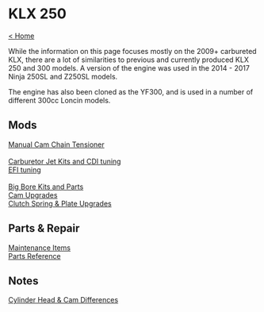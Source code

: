 # KLX 250

[< Home](../index.md)

While the information on this page focuses mostly on the 2009+ carbureted KLX, there are a lot of similarities to previous and currently produced KLX 250 and 300 models. A version of the engine was used in the 2014 - 2017 Ninja 250SL and Z250SL models.

The engine has also been cloned as the YF300, and is used in a number of different 300cc Loncin models. 

## Mods

[Manual Cam Chain Tensioner](klx/tensioner.md)<br/><br/>
[Carburetor Jet Kits and CDI tuning](klx/carb_tuning.md)<br/>
[EFI tuning](klx/efi_tuning.md)<br/><br/>
[Big Bore Kits and Parts](klx/big_bore.md)<br/>
[Cam Upgrades](klx/cams.md)<br/>
[Clutch Spring & Plate Upgrades](klx/clutch.md)<br/>

## Parts & Repair

[Maintenance Items](klx/maintenance_items.md)<br/>
[Parts Reference](klx/parts_reference.md)<br/>

## Notes

[Cylinder Head & Cam Differences](klx/cylinder_head.md)